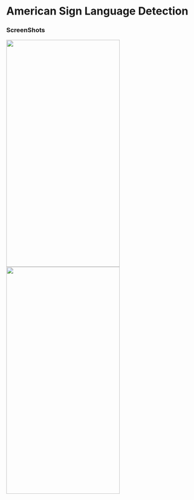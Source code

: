 # American Sign Language Detection
### ScreenShots 
<img src="https://challengepost-s3-challengepost.netdna-ssl.com/photos/production/software_photos/001/486/518/datas/original.png" width="300px" height="600px"> 
<img src="https://challengepost-s3-challengepost.netdna-ssl.com/photos/production/software_photos/001/486/519/datas/original.png" width="300px" height="600px"> 
